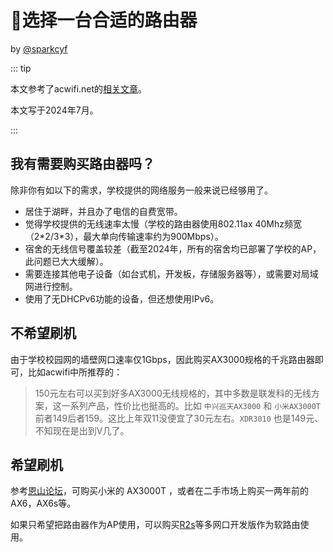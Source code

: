 # 📶选择一台合适的路由器

by [@sparkcyf](https://github.com/sparkcyf)

::: tip

本文参考了acwifi.net的[相关文章](https://www.acwifi.net/27983.html)。

本文写于2024年7月。

:::

## 我有需要购买路由器吗？

除非你有如以下的需求，学校提供的网络服务一般来说已经够用了。

- 居住于湖畔，并且办了电信的自费宽带。
- 觉得学校提供的无线速率太慢（学校的路由器使用802.11ax 40Mhz频宽（2\*2/3\*3），最大单向传输速率约为900Mbps）。
- 宿舍的无线信号覆盖较差（截至2024年，所有的宿舍均已部署了学校的AP，此问题已大大缓解）。
- 需要连接其他电子设备（如台式机，开发板，存储服务器等），或需要对局域网进行控制。
- 使用了无DHCPv6功能的设备，但还想使用IPv6。

## 不希望刷机

由于学校校园网的墙壁网口速率仅1Gbps，因此购买AX3000规格的千兆路由器即可，比如acwifi中所推荐的：

> 150元左右可以买到好多AX3000无线规格的，其中多数是联发科的无线方案，这一系列产品，性价比也挺高的。比如 `中兴巡天AX3000` 和 `小米AX3000T` 前者149后者159。这比上年双11没便宜了30元左右。`XDR3010` 也是149元、不知现在是出到V几了。

## 希望刷机

参考[恩山论坛](https://www.right.com.cn/forum/forum-171-1.html)，可购买小米的 AX3000T ，或者在二手市场上购买一两年前的AX6，AX6s等。

如果只希望把路由器作为AP使用，可以购买[R2s](https://wiki.friendlyelec.com/wiki/index.php/NanoPi_R2S)等多网口开发版作为软路由使用。
